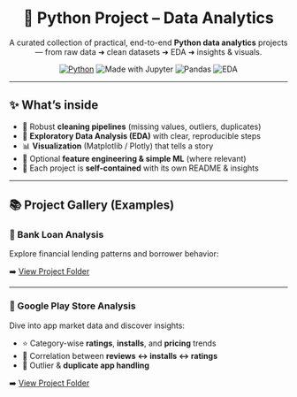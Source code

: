 <h1 align="center">🐍 Python Project – Data Analytics</h1>

<p align="center">
  A curated collection of practical, end-to-end <b>Python data analytics</b> projects — from raw data ➜ clean datasets ➜ EDA ➜ insights & visuals.
</p>

<p align="center">
  <a href="https://www.python.org/"><img alt="Python" src="https://img.shields.io/badge/Python-3.9%2B-3776AB?logo=python&logoColor=white"></a>
  <img alt="Made with Jupyter" src="https://img.shields.io/badge/Notebook-Jupyter-F37626?logo=jupyter&logoColor=white">
  <img alt="Pandas" src="https://img.shields.io/badge/Pandas-Data%20Wrangling-150458?logo=pandas">
  <img alt="EDA" src="https://img.shields.io/badge/EDA-Exploratory%20Data%20Analysis-150458?logo=pandas">
</p>

---

## ✨ What’s inside

- 🧼 Robust **cleaning pipelines** (missing values, outliers, duplicates)
- 🔎 **Exploratory Data Analysis (EDA)** with clear, reproducible steps
- 📊 **Visualization** (Matplotlib / Plotly) that tells a story
- 🧠 Optional **feature engineering & simple ML** (where relevant)
- 🧭 Each project is **self-contained** with its own README & insights

--- 

 ## 📚 Project Gallery (Examples)

### 🏦 Bank Loan Analysis
Explore financial lending patterns and borrower behavior:

➡️ [View Project Folder](./Python-Projects---Data-Analytics/tree/main/Bank%20Loan%20Analysis)

---

### 📱 Google Play Store Analysis
Dive into app market data and discover insights:

- ⭐ Category-wise **ratings**, **installs**, and **pricing** trends  
- 🔁 Correlation between **reviews ↔ installs ↔ ratings**  
- 🧹 Outlier & **duplicate app handling**

➡️ [View Project Folder](./google-play-store-analysis)
